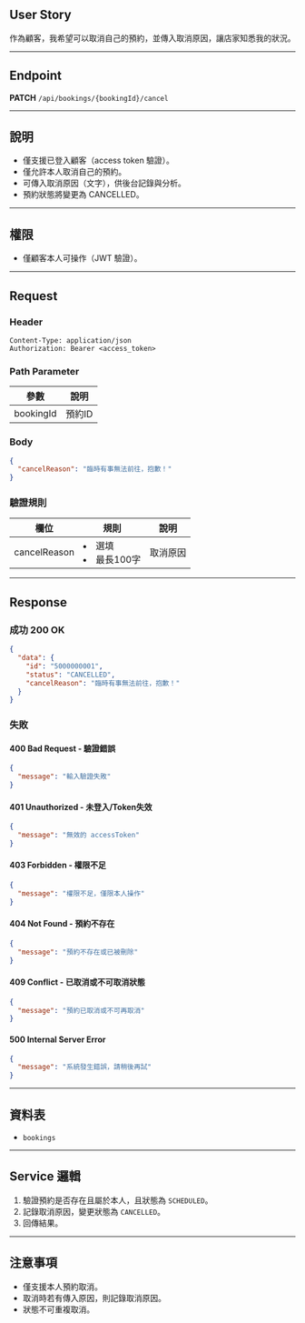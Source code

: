 ## User Story

作為顧客，我希望可以取消自己的預約，並傳入取消原因，讓店家知悉我的狀況。

---

## Endpoint

**PATCH** `/api/bookings/{bookingId}/cancel`

---

## 說明

- 僅支援已登入顧客（access token 驗證）。
- 僅允許本人取消自己的預約。
- 可傳入取消原因（文字），供後台記錄與分析。
- 預約狀態將變更為 CANCELLED。

---

## 權限

- 僅顧客本人可操作（JWT 驗證）。

---

## Request

### Header

```http
Content-Type: application/json
Authorization: Bearer <access_token>
```

### Path Parameter

| 參數      | 說明   |
| --------- | ------ |
| bookingId | 預約ID |

### Body

```json
{
  "cancelReason": "臨時有事無法前往，抱歉！"
}
```

### 驗證規則

| 欄位         | 規則                  | 說明     |
| ------------ | --------------------- | -------- |
| cancelReason | <li>選填<li>最長100字 | 取消原因 |

---

## Response

### 成功 200 OK

```json
{
  "data": {
    "id": "5000000001",
    "status": "CANCELLED",
    "cancelReason": "臨時有事無法前往，抱歉！"
  }
}
```

### 失敗

#### 400 Bad Request - 驗證錯誤

```json
{
  "message": "輸入驗證失敗"
}
```

#### 401 Unauthorized - 未登入/Token失效

```json
{
  "message": "無效的 accessToken"
}
```

#### 403 Forbidden - 權限不足

```json
{
  "message": "權限不足，僅限本人操作"
}
```

#### 404 Not Found - 預約不存在

```json
{
  "message": "預約不存在或已被刪除"
}
```

#### 409 Conflict - 已取消或不可取消狀態

```json
{
  "message": "預約已取消或不可再取消"
}
```

#### 500 Internal Server Error

```json
{
  "message": "系統發生錯誤，請稍後再試"
}
```

---

## 資料表

- `bookings`

---

## Service 邏輯

1. 驗證預約是否存在且屬於本人，且狀態為 `SCHEDULED`。
2. 記錄取消原因，變更狀態為 `CANCELLED`。
3. 回傳結果。

---

## 注意事項

- 僅支援本人預約取消。
- 取消時若有傳入原因，則記錄取消原因。
- 狀態不可重複取消。

